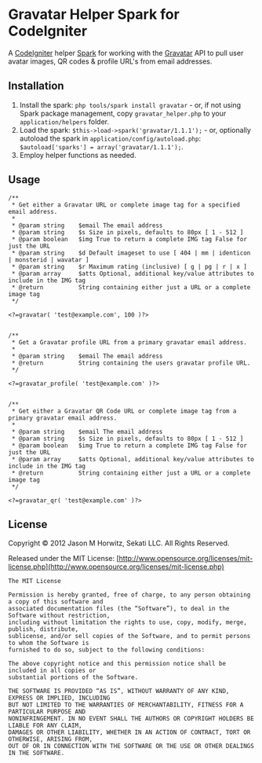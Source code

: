 
Gravatar Helper Spark for CodeIgniter
============================

A [CodeIgniter](http://codeigniter.com) helper [Spark](http://getsparks.org/) for working with the [Gravatar](http://gravatar.com) API to pull user avatar images, QR codes & profile URL's from email addresses.


Installation
-------------------------------------

1. Install the spark: `php tools/spark install gravatar` - or, if not using Spark package management, copy `gravatar_helper.php` to your `application/helpers` folder.
2. Load the spark: `$this->load->spark('gravatar/1.1.1');` - or, optionally autoload the spark in `application/config/autoload.php`: `$autoload['sparks'] = array('gravatar/1.1.1');`.
3. Employ helper functions as needed.


Usage
-------------------------------------

	/**
	 * Get either a Gravatar URL or complete image tag for a specified email address.
	 *
	 * @param string 	$email The email address
	 * @param string 	$s Size in pixels, defaults to 80px [ 1 - 512 ]
	 * @param boolean 	$img True to return a complete IMG tag False for just the URL 
	 * @param string 	$d Default imageset to use [ 404 | mm | identicon | monsterid | wavatar ]
	 * @param string 	$r Maximum rating (inclusive) [ g | pg | r | x ]
	 * @param array 	$atts Optional, additional key/value attributes to include in the IMG tag
	 * @return 			String containing either just a URL or a complete image tag
	 */

	<?=gravatar( 'test@example.com', 100 )?>


	/**
	 * Get a Gravatar profile URL from a primary gravatar email address.
	 *
	 * @param string 	$email The email address
	 * @return 			String containing the users gravatar profile URL.
	 */

	<?=gravatar_profile( 'test@example.com' )?>

	
	/**
	 * Get either a Gravatar QR Code URL or complete image tag from a primary gravatar email address.
	 *
	 * @param string 	$email The email address
	 * @param string 	$s Size in pixels, defaults to 80px [ 1 - 512 ]
	 * @param boolean 	$img True to return a complete IMG tag False for just the URL 
	 * @param array 	$atts Optional, additional key/value attributes to include in the IMG tag
	 * @return 			String containing either just a URL or a complete image tag
	 */
 
	<?=gravatar_qr( 'test@example.com' )?> 
	
  	
License
-------------------------------------

Copyright © 2012 Jason M Horwitz, Sekati LLC. All Rights Reserved.

Released under the MIT License: [http://www.opensource.org/licenses/mit-license.php](http://www.opensource.org/licenses/mit-license.php)

	The MIT License

	Permission is hereby granted, free of charge, to any person obtaining a copy of this software and 
	associated documentation files (the “Software”), to deal in the Software without restriction, 
	including without limitation the rights to use, copy, modify, merge, publish, distribute, 
	sublicense, and/or sell copies of the Software, and to permit persons to whom the Software is 
	furnished to do so, subject to the following conditions:

	The above copyright notice and this permission notice shall be included in all copies or 
	substantial portions of the Software.

	THE SOFTWARE IS PROVIDED “AS IS”, WITHOUT WARRANTY OF ANY KIND, EXPRESS OR IMPLIED, INCLUDING 
	BUT NOT LIMITED TO THE WARRANTIES OF MERCHANTABILITY, FITNESS FOR A PARTICULAR PURPOSE AND 
	NONINFRINGEMENT. IN NO EVENT SHALL THE AUTHORS OR COPYRIGHT HOLDERS BE LIABLE FOR ANY CLAIM, 
	DAMAGES OR OTHER LIABILITY, WHETHER IN AN ACTION OF CONTRACT, TORT OR OTHERWISE, ARISING FROM, 
	OUT OF OR IN CONNECTION WITH THE SOFTWARE OR THE USE OR OTHER DEALINGS IN THE SOFTWARE.	
	